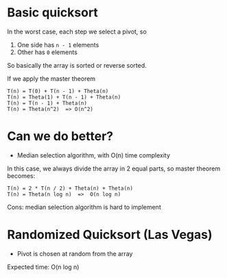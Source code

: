 Basic quicksort
===============

In the worst case, each step we select a pivot, so
1. One side has `n - 1` elements
2. Other has `0` elements

So basically the array is sorted or reverse sorted.

If we apply the master theorem

```
T(n) = T(0) + T(n - 1) + Theta(n)
T(n) = Theta(1) + T(n - 1) + Theta(n)
T(n) = T(n - 1) + Theta(n)
T(n) = Theta(n^2)  => O(n^2)
```

Can we do better?
=================

* Median selection algorithm, with O(n) time complexity

In this case, we always divide the array in 2 equal parts, so master theorem becomes:

```
T(n) = 2 * T(n / 2) + Theta(n) + Theta(n)
T(n) = Theta(n log n)  =>  O(n log n)
```

Cons: median selection algorithm is hard to implement

Randomized Quicksort (Las Vegas)
================================

* Pivot is chosen at random from the array

Expected time: O(n log n)
